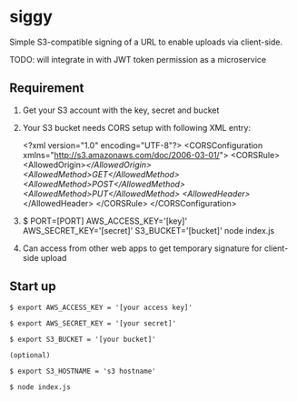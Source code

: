 # siggy

Simple S3-compatible signing of a URL to enable uploads via client-side.

TODO: will integrate in with JWT token permission as a microservice

## Requirement

1. Get your S3 account with the key, secret and bucket

2. Your S3 bucket needs CORS setup with following XML entry:


    &lt;?xml version="1.0" encoding="UTF-8"?&gt;
    &lt;CORSConfiguration xmlns="http://s3.amazonaws.com/doc/2006-03-01/"&gt;
      &lt;CORSRule&gt;
        &lt;AllowedOrigin&gt;*&lt;/AllowedOrigin&gt;
        &lt;AllowedMethod&gt;GET&lt;/AllowedMethod&gt;
        &lt;AllowedMethod&gt;POST&lt;/AllowedMethod&gt;
        &lt;AllowedMethod&gt;PUT&lt;/AllowedMethod&gt;
        &lt;AllowedHeader&gt;*&lt;/AllowedHeader&gt;
      &lt;/CORSRule&gt;
    &lt;/CORSConfiguration&gt;

3. $ PORT=[PORT] AWS_ACCESS_KEY='[key]' AWS_SECRET_KEY='[secret]' S3_BUCKET='[bucket]' node index.js

4. Can access from other web apps to get temporary signature for client-side upload

## Start up

```
$ export AWS_ACCESS_KEY = '[your access key]'

$ export AWS_SECRET_KEY = '[your secret]'

$ export S3_BUCKET = '[your bucket]'

(optional)

$ export S3_HOSTNAME = 's3 hostname'

$ node index.js
```
